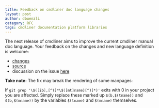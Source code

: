 ```yaml
---
title: Feedback on cmdliner doc language changes
layout: post
author: dbuenzli
category: RFC
tags: cmdliner documentation platform libraries
---
```


The next release of cmdliner aims to improve the current cmdliner manual doc language. Your feedback on the changes and new language definition is welcome:

* [changes](https://github.com/dbuenzli/cmdliner/blob/08be600c4b7f00c08339f078a88b30234d84fc44/CHANGES.md#doc-language-sanitization)
* [source](https://github.com/dbuenzli/cmdliner/blob/master/src/cmdliner.mli#L755-L768)
* discussion on the issue [here](https://github.com/dbuenzli/cmdliner/issues/68)

**Take note:** The fix may break the rendering of some manpages:

If `git grep '\$([ib],[^)]*\$([mt]name)[^)]*)'` exits with 0 in your project you are affected. Simply replace these marked up `$(b,$(tname))` and `$(b,$(mname))` by the variables `$(tname)` and `$(mname)` themselves.
